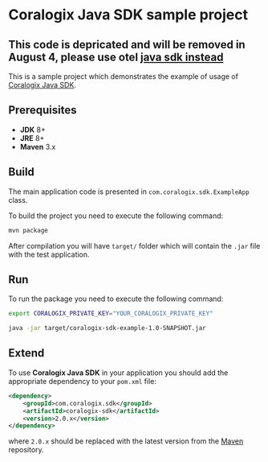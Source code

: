 # Coralogix Java SDK sample project
## This code is depricated and will be removed in August 4, please use otel [java sdk instead](https://opentelemetry.io/docs/languages/java/)

This is a sample project which demonstrates the example of usage of [Coralogix Java SDK](https://mvnrepository.com/artifact/com.coralogix.sdk/coralogix-sdk).

## Prerequisites

* **JDK** 8+
* **JRE** 8+
* **Maven** 3.x

## Build

The main application code is presented in `com.coralogix.sdk.ExampleApp` class.

To build the project you need to execute the following command:

```bash
mvn package
```

After compilation you will have `target/` folder which will contain the `.jar` file with the test application.

## Run

To run the package you need to execute the following command:

```bash
export CORALOGIX_PRIVATE_KEY="YOUR_CORALOGIX_PRIVATE_KEY"

java -jar target/coralogix-sdk-example-1.0-SNAPSHOT.jar
```

## Extend

To use **Coralogix Java SDK** in your application you should add the appropriate dependency to your `pom.xml` file:

```xml
<dependency>
    <groupId>com.coralogix.sdk</groupId>
    <artifactId>coralogix-sdk</artifactId>
    <version>2.0.x</version>
</dependency>
```

where `2.0.x` should be replaced with the latest version from the [Maven](https://mvnrepository.com/artifact/com.coralogix.sdk/coralogix-sdk) repository.
